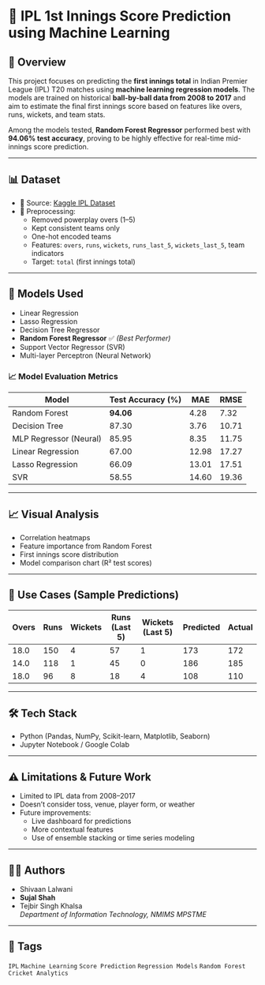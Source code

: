 # 🏏 IPL 1st Innings Score Prediction using Machine Learning

## 📌 Overview
This project focuses on predicting the **first innings total** in Indian Premier League (IPL) T20 matches using **machine learning regression models**. The models are trained on historical **ball-by-ball data from 2008 to 2017** and aim to estimate the final first innings score based on features like overs, runs, wickets, and team stats.

Among the models tested, **Random Forest Regressor** performed best with **94.06% test accuracy**, proving to be highly effective for real-time mid-innings score prediction.

---

## 📊 Dataset
- 📁 Source: [Kaggle IPL Dataset](https://www.kaggle.com/yuvrajdagur/ipl-dataset-season-2008-to-2017)
- 🔄 Preprocessing:
  - Removed powerplay overs (1–5)
  - Kept consistent teams only
  - One-hot encoded teams
  - Features: `overs`, `runs`, `wickets`, `runs_last_5`, `wickets_last_5`, team indicators
  - Target: `total` (first innings total)

---

## 🤖 Models Used
- Linear Regression
- Lasso Regression
- Decision Tree Regressor
- **Random Forest Regressor** ✅ *(Best Performer)*
- Support Vector Regressor (SVR)
- Multi-layer Perceptron (Neural Network)

### 📈 Model Evaluation Metrics
| Model                   | Test Accuracy (%) | MAE   | RMSE  |
|------------------------|-------------------|-------|--------|
| Random Forest           | **94.06**         | 4.28  | 7.32   |
| Decision Tree           | 87.30             | 3.76  | 10.71  |
| MLP Regressor (Neural)  | 85.95             | 8.35  | 11.75  |
| Linear Regression       | 67.00             | 12.98 | 17.27  |
| Lasso Regression        | 66.09             | 13.01 | 17.51  |
| SVR                     | 58.55             | 14.60 | 19.36  |

---

## 📈 Visual Analysis
- Correlation heatmaps
- Feature importance from Random Forest
- First innings score distribution
- Model comparison chart (R² test scores)

---

## 🧪 Use Cases (Sample Predictions)
| Overs | Runs | Wickets | Runs (Last 5) | Wickets (Last 5) | Predicted | Actual |
|-------|------|---------|----------------|------------------|-----------|--------|
| 18.0  | 150  | 4       | 57             | 1                | 173       | 172    |
| 14.0  | 118  | 1       | 45             | 0                | 186       | 185    |
| 18.0  | 96   | 8       | 18             | 4                | 108       | 110    |

---

## 🛠️ Tech Stack
- Python (Pandas, NumPy, Scikit-learn, Matplotlib, Seaborn)
- Jupyter Notebook / Google Colab

---

## ⚠️ Limitations & Future Work
- Limited to IPL data from 2008–2017
- Doesn’t consider toss, venue, player form, or weather
- Future improvements:
  - Live dashboard for predictions
  - More contextual features
  - Use of ensemble stacking or time series modeling

---

## 👨‍💻 Authors
- Shivaan Lalwani
- **Sujal Shah**
- Tejbir Singh Khalsa  
*Department of Information Technology, NMIMS MPSTME*

---

## 📎 Tags
`IPL` `Machine Learning` `Score Prediction` `Regression Models` `Random Forest` `Cricket Analytics`

